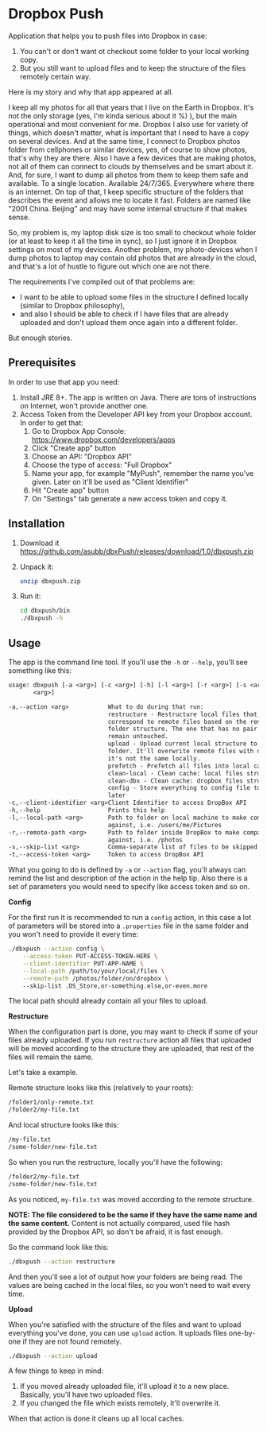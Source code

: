 Dropbox Push
=======

Application that helps you to push files into Dropbox in case:
1. You can't or don't want ot checkout some folder to your local working copy.
2. But you still want to upload files and to keep the structure of the files remotely certain way.

Here is my story and why that app appeared at all.

I keep all my photos for all that years that I live on the Earth in Dropbox. It's not the only storage (yes, I'm kinda serious about it %) ), but the main operational and most convenient for me. Dropbox I also use for variety of things, which doesn't matter, what is important that I need to have a copy on several devices. And at the same time, I connect to Dropbox photos folder from cellphones or similar devices, yes, of course to show photos, that's why they are there. Also I have a few devices that are making photos, not all of them can connect to clouds by themselves and be smart about it. And, for sure, I want to dump all photos from them to keep them safe and available. To a single location. Available 24/7/365. Everywhere where there is an internet. On top of that, I keep specific structure of the folders that describes the event and allows me to locate it fast. Folders are named like "2001 China. Beijing" and may have some internal structure if that makes sense.

So, my problem is, my laptop disk size is too small to checkout whole folder (or at least to keep it all the time in sync), so I just ignore it in Dropbox settings on most of my devices. Another problem, my photo-devices when I dump photos to laptop may contain old photos that are already in the cloud, and that's a lot of hustle to figure out which one are not there. 

The requirements I've compiled out of that problems are: 
* I want to be able to upload some files in the structure I defined locally (similar to Dropbox philosophy),
* and also I should be able to check if I have files that are already uploaded and don't upload them once again into a different folder.

But enough stories.

Prerequisites
----

In order to use that app you need:
1. Install JRE 8+. The app is written on Java. There are tons of instructions on Internet, won't provide another one.
2. Access Token from the Developer API key from your Dropbox account. In order to get that:
    1. Go to Dropbox App Console: https://www.dropbox.com/developers/apps
    2. Click "Create app" button
    3. Choose an API: "Dropbox API"
    4. Choose the type of access: "Full Dropbox"
    5. Name your app, for example "MyPush", remember the name you've given. Later on it'll be used as "Client Identifier"
    6. Hit "Create app" button
    7. On "Settings" tab generate a new access token and copy it.
    
Installation
----

1. Download it https://github.com/asubb/dbxPush/releases/download/1.0/dbxpush.zip

2. Unpack it:

    ```bash
    unzip dbxpush.zip
    ```

3. Run it:
    
    ```bash
    cd dbxpush/bin
    ./dbxpush -h
    ```

Usage
-----

The app is the command line tool. If you'll use the `-h` or `--help`, you'll see something like this:

```txt
usage: dbxpush [-a <arg>] [-c <arg>] [-h] [-l <arg>] [-r <arg>] [-s <arg>] [-t
       <arg>]

-a,--action <arg>           What to do during that run:
                            restructure - Restructure local files that
                            correspond to remote files based on the remote
                            folder structure. The one that has no pair will
                            remain untouched.
                            upload - Upload current local structure to remote
                            folder. It'll overwrite remote files with new one if
                            it's not the same locally.
                            prefetch - Prefetch all files into local cache only
                            clean-local - Clean cache: local files structure
                            clean-dbx - Clean cache: dropbox files structure
                            config - Store everything to config file to reuse it
                            later
-c,--client-identifier <arg>Client Identifier to access DropBox API
-h,--help                   Prints this help
-l,--local-path <arg>       Path to folder on local machine to make comparison
                            against, i.e. /users/me/Pictures
-r,--remote-path <arg>      Path to folder inside DropBox to make comparison
                            against, i.e. /photos
-s,--skip-list <arg>        Comma-separate list of files to be skipped
-t,--access-token <arg>     Token to access DropBox API
```

What you going to do is defined by `-a` or `--action` flag, you'll always can remind the list and description of the action in the help tip. Also there is a set of parameters you would need to specify like access token and so on.

**Config**

For the first run it is recommended to run a `config` action, in this case a lot of parameters will be stored into a `.properties` file in the same folder and you won't need to provide it every time:

```bash
./dbxpush --action config \
    --access-token PUT-ACCESS-TOKEN-HERE \
    --client-identifier PUT-APP-NAME \
    --local-path /path/to/your/local/files \
    --remote-path /photos/folder/on/dropbox \ 
    --skip-list .DS_Store,or-something.else,or-even.more
```

The local path should already contain all your files to upload.

**Restructure**

When the configuration part is done, you may want to check if some of your files already uploaded. If you run `restructure` action all files that uploaded will be moved according to the structure they are uploaded, that rest of the files will remain the same.

Let's take a example. 

Remote structure looks like this (relatively to your roots):

```txt
/folder1/only-remote.txt
/folder2/my-file.txt
```

And local structure looks like this:
```txt
/my-file.txt
/some-folder/new-file.txt
```

So when you run the restructure, locally you'll have the following:

```txt
/folder2/my-file.txt
/some-folder/new-file.txt
```

As you noticed, `my-file.txt` was moved according to the remote structure.

**NOTE: The file considered to be the same if they have the same name and the same content.** Content is not actually compared, used file hash provided by the Dropbox API, so don't be afraid, it is fast enough.

So the command look like this:

```bash
./dbxpush --action restructure
```

And then you'll see a lot of output how your folders are being read. The values are being cached in the local files, so you won't need to wait every time.  


**Upload**

When you're satisfied with the structure of the files and want to upload everything you've done, you can use `upload` action. It uploads files one-by-one if they are not found remotely.

```bash
./dbxpush --action upload
```

A few things to keep in mind:
1. If you moved already uploaded file, it'll upload it to a new place. Basically, you'll have two uploaded files.
2. If you changed the file which exists remotely, it'll overwrite it.

When that action is done it cleans up all local caches.